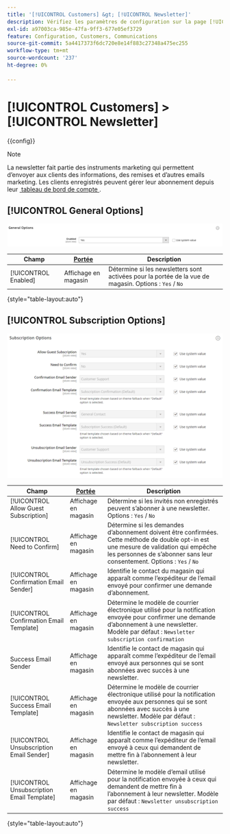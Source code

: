 ```yaml
---
title: '[!UICONTROL Customers] &gt; [!UICONTROL Newsletter]'
description: Vérifiez les paramètres de configuration sur la page [!UICONTROL Customers] &gt; [!UICONTROL Newsletter] de l’administrateur Commerce.
exl-id: a97003ca-985e-47fa-9ff3-677e05ef3729
feature: Configuration, Customers, Communications
source-git-commit: 5a4417373f6dc720e8e14f883c27348a475ec255
workflow-type: tm+mt
source-wordcount: '237'
ht-degree: 0%

---
```


# [!UICONTROL Customers] > [!UICONTROL Newsletter]

{{config}}

>[!NOTE]
>
>La newsletter fait partie des instruments marketing qui permettent d’envoyer aux clients des informations, des remises et d’autres emails marketing. Les clients enregistrés peuvent gérer leur abonnement depuis leur [&#x200B; tableau de bord de compte &#x200B;](../../customers/account-dashboard-my-account.md).

## [!UICONTROL General Options]

![Options générales](./assets/newsletter-general-options.png)<!-- zoom -->

| Champ | [Portée](../../getting-started/websites-stores-views.md#scope-settings) | Description |
|--- |--- |--- |
| [!UICONTROL Enabled] | Affichage en magasin | Détermine si les newsletters sont activées pour la portée de la vue de magasin. Options : `Yes` / `No` |

{style="table-layout:auto"}

## [!UICONTROL Subscription Options]

![Options d’abonnement](./assets/newsletter-subscription-options.png)<!-- zoom -->

<!-- [Subscription Options](https://experienceleague.adobe.com/fr/docs/commerce-admin/marketing/communications/newsletters/newsletters) -->

| Champ | [Portée](../../getting-started/websites-stores-views.md#scope-settings) | Description |
|--- |--- |--- |
| [!UICONTROL Allow Guest Subscription] | Affichage en magasin | Détermine si les invités non enregistrés peuvent s’abonner à une newsletter. Options : `Yes` / `No` |
| [!UICONTROL Need to Confirm] | Affichage en magasin | Détermine si les demandes d’abonnement doivent être confirmées. Cette méthode de double opt-in est une mesure de validation qui empêche les personnes de s’abonner sans leur consentement. Options : `Yes` / `No` |
| [!UICONTROL Confirmation Email Sender] | Affichage en magasin | Identifie le contact du magasin qui apparaît comme l’expéditeur de l’email envoyé pour confirmer une demande d’abonnement. |
| [!UICONTROL Confirmation Email Template] | Affichage en magasin | Détermine le modèle de courrier électronique utilisé pour la notification envoyée pour confirmer une demande d’abonnement à une newsletter. Modèle par défaut : `Newsletter subscription confirmation` |
| Success Email Sender | Affichage en magasin | Identifie le contact de magasin qui apparaît comme l’expéditeur de l’email envoyé aux personnes qui se sont abonnées avec succès à une newsletter. |
| [!UICONTROL Success Email Template] | Affichage en magasin | Détermine le modèle de courrier électronique utilisé pour la notification envoyée aux personnes qui se sont abonnées avec succès à une newsletter. Modèle par défaut : `Newsletter subscription success` |
| [!UICONTROL Unsubscription Email Sender] | Affichage en magasin | Identifie le contact de magasin qui apparaît comme l’expéditeur de l’email envoyé à ceux qui demandent de mettre fin à l’abonnement à leur newsletter. |
| [!UICONTROL Unsubscription Email Template] | Affichage en magasin | Détermine le modèle d’email utilisé pour la notification envoyée à ceux qui demandent de mettre fin à l’abonnement à leur newsletter. Modèle par défaut : `Newsletter unsubscription success` |

{style="table-layout:auto"}
